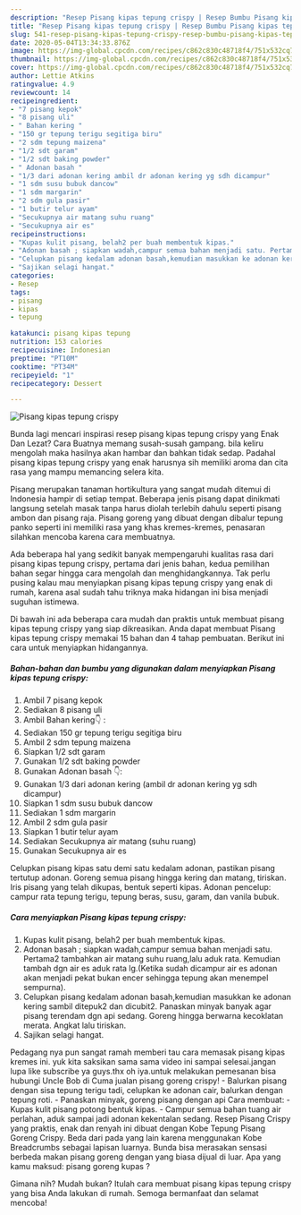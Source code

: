 ```yaml
---
description: "Resep Pisang kipas tepung crispy | Resep Bumbu Pisang kipas tepung crispy Yang Menggugah Selera"
title: "Resep Pisang kipas tepung crispy | Resep Bumbu Pisang kipas tepung crispy Yang Menggugah Selera"
slug: 541-resep-pisang-kipas-tepung-crispy-resep-bumbu-pisang-kipas-tepung-crispy-yang-menggugah-selera
date: 2020-05-04T13:34:33.876Z
image: https://img-global.cpcdn.com/recipes/c862c830c48718f4/751x532cq70/pisang-kipas-tepung-crispy-foto-resep-utama.jpg
thumbnail: https://img-global.cpcdn.com/recipes/c862c830c48718f4/751x532cq70/pisang-kipas-tepung-crispy-foto-resep-utama.jpg
cover: https://img-global.cpcdn.com/recipes/c862c830c48718f4/751x532cq70/pisang-kipas-tepung-crispy-foto-resep-utama.jpg
author: Lettie Atkins
ratingvalue: 4.9
reviewcount: 14
recipeingredient:
- "7 pisang kepok"
- "8 pisang uli"
- " Bahan kering "
- "150 gr tepung terigu segitiga biru"
- "2 sdm tepung maizena"
- "1/2 sdt garam"
- "1/2 sdt baking powder"
- " Adonan basah "
- "1/3 dari adonan kering ambil dr adonan kering yg sdh dicampur"
- "1 sdm susu bubuk dancow"
- "1 sdm margarin"
- "2 sdm gula pasir"
- "1 butir telur ayam"
- "Secukupnya air matang suhu ruang"
- "Secukupnya air es"
recipeinstructions:
- "Kupas kulit pisang, belah2 per buah membentuk kipas."
- "Adonan basah ; siapkan wadah,campur semua bahan menjadi satu. Pertama2 tambahkan air matang suhu ruang,lalu aduk rata. Kemudian tambah dgn air es aduk rata lg.(Ketika sudah dicampur air es adonan akan menjadi pekat bukan encer sehingga tepung akan menempel sempurna)."
- "Celupkan pisang kedalam adonan basah,kemudian masukkan ke adonan kering sambil ditepuk2 dan dicubit2. Panaskan minyak banyak agar pisang terendam dgn api sedang. Goreng hingga berwarna kecoklatan merata. Angkat lalu tiriskan."
- "Sajikan selagi hangat."
categories:
- Resep
tags:
- pisang
- kipas
- tepung

katakunci: pisang kipas tepung 
nutrition: 153 calories
recipecuisine: Indonesian
preptime: "PT10M"
cooktime: "PT34M"
recipeyield: "1"
recipecategory: Dessert

---
```



![Pisang kipas tepung crispy](https://img-global.cpcdn.com/recipes/c862c830c48718f4/751x532cq70/pisang-kipas-tepung-crispy-foto-resep-utama.jpg)

Bunda lagi mencari inspirasi resep pisang kipas tepung crispy yang Enak Dan Lezat? Cara Buatnya memang susah-susah gampang. bila keliru mengolah maka hasilnya akan hambar dan bahkan tidak sedap. Padahal pisang kipas tepung crispy yang enak harusnya sih memiliki aroma dan cita rasa yang mampu memancing selera kita.

Pisang merupakan tanaman hortikultura yang sangat mudah ditemui di Indonesia hampir di setiap tempat. Beberapa jenis pisang dapat dinikmati langsung setelah masak tanpa harus diolah terlebih dahulu seperti pisang ambon dan pisang raja. Pisang goreng yang dibuat dengan dibalur tepung panko seperti ini memiliki rasa yang khas kremes-kremes, penasaran silahkan mencoba karena cara membuatnya.

Ada beberapa hal yang sedikit banyak mempengaruhi kualitas rasa dari pisang kipas tepung crispy, pertama dari jenis bahan, kedua pemilihan bahan segar hingga cara mengolah dan menghidangkannya. Tak perlu pusing kalau mau menyiapkan pisang kipas tepung crispy yang enak di rumah, karena asal sudah tahu triknya maka hidangan ini bisa menjadi suguhan istimewa.


Di bawah ini ada beberapa cara mudah dan praktis untuk membuat pisang kipas tepung crispy yang siap dikreasikan. Anda dapat membuat Pisang kipas tepung crispy memakai 15 bahan dan 4 tahap pembuatan. Berikut ini cara untuk menyiapkan hidangannya.

<!--inarticleads1-->

##### Bahan-bahan dan bumbu yang digunakan dalam menyiapkan Pisang kipas tepung crispy:

1. Ambil 7 pisang kepok
1. Sediakan 8 pisang uli
1. Ambil  Bahan kering👇 :
1. Sediakan 150 gr tepung terigu segitiga biru
1. Ambil 2 sdm tepung maizena
1. Siapkan 1/2 sdt garam
1. Gunakan 1/2 sdt baking powder
1. Gunakan  Adonan basah 👇:
1. Gunakan 1/3 dari adonan kering (ambil dr adonan kering yg sdh dicampur)
1. Siapkan 1 sdm susu bubuk dancow
1. Sediakan 1 sdm margarin
1. Ambil 2 sdm gula pasir
1. Siapkan 1 butir telur ayam
1. Sediakan Secukupnya air matang (suhu ruang)
1. Gunakan Secukupnya air es


Celupkan pisang kipas satu demi satu kedalam adonan, pastikan pisang tertutup adonan. Goreng semua pisang hingga kering dan matang, tiriskan. Iris pisang yang telah dikupas, bentuk seperti kipas. Adonan pencelup: campur rata tepung terigu, tepung beras, susu, garam, dan vanila bubuk. 

<!--inarticleads2-->

##### Cara menyiapkan Pisang kipas tepung crispy:

1. Kupas kulit pisang, belah2 per buah membentuk kipas.
1. Adonan basah ; siapkan wadah,campur semua bahan menjadi satu. Pertama2 tambahkan air matang suhu ruang,lalu aduk rata. Kemudian tambah dgn air es aduk rata lg.(Ketika sudah dicampur air es adonan akan menjadi pekat bukan encer sehingga tepung akan menempel sempurna).
1. Celupkan pisang kedalam adonan basah,kemudian masukkan ke adonan kering sambil ditepuk2 dan dicubit2. Panaskan minyak banyak agar pisang terendam dgn api sedang. Goreng hingga berwarna kecoklatan merata. Angkat lalu tiriskan.
1. Sajikan selagi hangat.


Pedagang nya pun sangat ramah memberi tau cara memasak pisang kipas kremes ini. yuk kita saksikan sama sama video ini sampai selesai.jangan lupa like subscribe ya guys.thx oh iya.untuk melakukan pemesanan bisa hubungi Uncle Bob di Cuma jualan pisang goreng crispy! - Balurkan pisang dengan sisa tepung terigu tadi, celupkan ke adonan cair, balurkan dengan tepung roti. - Panaskan minyak, goreng pisang dengan api Cara membuat: - Kupas kulit pisang potong bentuk kipas. - Campur semua bahan tuang air perlahan, aduk sampai jadi adonan kekentalan sedang. Resep Pisang Crispy yang praktis, enak dan renyah ini dibuat dengan Kobe Tepung Pisang Goreng Crispy. Beda dari pada yang lain karena menggunakan Kobe Breadcrumbs sebagai lapisan luarnya. Bunda bisa merasakan sensasi berbeda makan pisang goreng dengan yang biasa dijual di luar. Apa yang kamu maksud: pisang goreng kupas ? 

Gimana nih? Mudah bukan? Itulah cara membuat pisang kipas tepung crispy yang bisa Anda lakukan di rumah. Semoga bermanfaat dan selamat mencoba!
